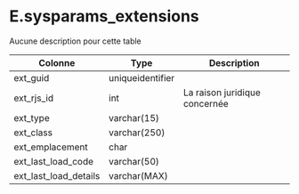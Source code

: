 # E.sysparams_extensions

Aucune description pour cette table

Colonne|Type|Description
---|---|---
ext_guid|uniqueidentifier|
ext_rjs_id|int|La raison juridique concernée 
ext_type|varchar(15)|
ext_class|varchar(250)|
ext_emplacement|char|
ext_last_load_code|varchar(50)|
ext_last_load_details|varchar(MAX)|
